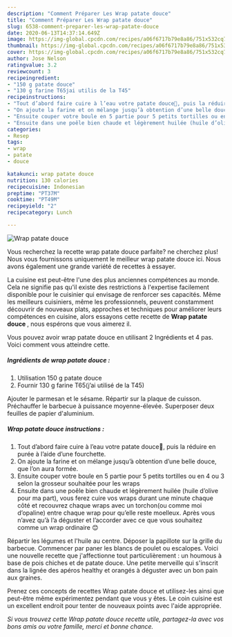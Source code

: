 ```yaml
---
description: "Comment Préparer Les Wrap patate douce"
title: "Comment Préparer Les Wrap patate douce"
slug: 6538-comment-preparer-les-wrap-patate-douce
date: 2020-06-13T14:37:14.649Z
image: https://img-global.cpcdn.com/recipes/a06f6717b79e8a86/751x532cq70/wrap-patate-douce-photo-principale-de-la-recette.jpg
thumbnail: https://img-global.cpcdn.com/recipes/a06f6717b79e8a86/751x532cq70/wrap-patate-douce-photo-principale-de-la-recette.jpg
cover: https://img-global.cpcdn.com/recipes/a06f6717b79e8a86/751x532cq70/wrap-patate-douce-photo-principale-de-la-recette.jpg
author: Jose Nelson
ratingvalue: 3.2
reviewcount: 3
recipeingredient:
- "150 g patate douce"
- "130 g farine T65jai utilis de la T45"
recipeinstructions:
- "Tout d’abord faire cuire à l’eau votre patate douce🍠, puis la réduire en purée à l’aide d’une fourchette."
- "On ajoute la farine et on mélange jusqu’à obtention d’une belle douce, que l’on aura formée."
- "Ensuite couper votre boule en 5 partie pour 5 petits tortilles ou en 4 ou 3 selon la grosseur souhaitée pour les wraps"
- "Ensuite dans une poêle bien chaude et légèrement huilée (huile d’olive pour ma part), vous ferez cuire vos wraps durant une minute chaque côté et recouvrez chaque wraps avec un torchon(ou comme moi d’opaline) entre chaque wrap pour qu’elle reste moelleux. Après vous n’avez qu’à l’a déguster et l’accorder avec ce que vous souhaitez comme un wrap ordinaire 😊"
categories:
- Resep
tags:
- wrap
- patate
- douce

katakunci: wrap patate douce 
nutrition: 130 calories
recipecuisine: Indonesian
preptime: "PT37M"
cooktime: "PT49M"
recipeyield: "2"
recipecategory: Lunch

---
```



![Wrap patate douce](https://img-global.cpcdn.com/recipes/a06f6717b79e8a86/751x532cq70/wrap-patate-douce-photo-principale-de-la-recette.jpg)

Vous recherchez la recette wrap patate douce parfaite? ne cherchez plus! Nous vous fournissons uniquement le meilleur wrap patate douce ici. Nous avons également une grande variété de recettes à essayer.

La cuisine est peut-être l'une des plus anciennes compétences au monde. Cela ne signifie pas qu'il existe des restrictions à l'expertise facilement disponible pour le cuisinier qui envisage de renforcer ses capacités. Même les meilleurs cuisiniers, même les professionnels, peuvent constamment découvrir de nouveaux plats, approches et techniques pour améliorer leurs compétences en cuisine, alors essayons cette recette de <strong> Wrap patate douce </strong>, nous espérons que vous aimerez il.

<!--inarticleads1-->

Vous pouvez avoir wrap patate douce en utilisant 2 Ingrédients et 4 pas. Voici comment vous atteindre cette.

##### Ingrédients de wrap patate douce :

1. Utilisation 150 g patate douce
1. Fournir 130 g farine T65(j’ai utilisé de la T45)


Ajouter le parmesan et le sésame. Répartir sur la plaque de cuisson. Préchauffer le barbecue à puissance moyenne-élevée. Superposer deux feuilles de papier d&#39;aluminium. 

<!--inarticleads2-->

##### Wrap patate douce instructions :

1. Tout d’abord faire cuire à l’eau votre patate douce🍠, puis la réduire en purée à l’aide d’une fourchette.
1. On ajoute la farine et on mélange jusqu’à obtention d’une belle douce, que l’on aura formée.
1. Ensuite couper votre boule en 5 partie pour 5 petits tortilles ou en 4 ou 3 selon la grosseur souhaitée pour les wraps
1. Ensuite dans une poêle bien chaude et légèrement huilée (huile d’olive pour ma part), vous ferez cuire vos wraps durant une minute chaque côté et recouvrez chaque wraps avec un torchon(ou comme moi d’opaline) entre chaque wrap pour qu’elle reste moelleux. Après vous n’avez qu’à l’a déguster et l’accorder avec ce que vous souhaitez comme un wrap ordinaire 😊


Répartir les légumes et l&#39;huile au centre. Déposer la papillote sur la grille du barbecue. Commencer par paner les blancs de poulet ou escalopes. Voici une nouvelle recette que j&#39;affectionne tout particulièrement : un houmous à base de pois chiches et de patate douce. Une petite merveille qui s&#39;inscrit dans la lignée des apéros healthy et orangés à déguster avec un bon pain aux graines. 

<!--inarticleads1-->

<p>
Prenez ces concepts de recettes Wrap patate douce et utilisez-les ainsi que peut-être même expérimentez pendant que vous y êtes. Le coin cuisine est un excellent endroit pour tenter de nouveaux points avec l'aide appropriée.
</p>

<p>
<i>Si vous trouvez cette Wrap patate douce recette utile, partagez-la avec vos bons amis ou votre famille, merci et bonne chance.</i>
</p>
